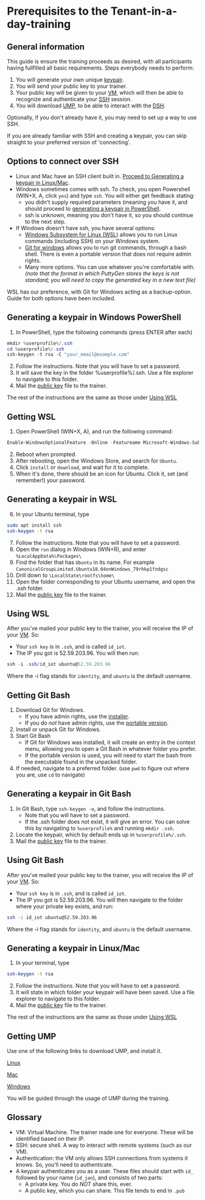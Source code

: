 # Prerequisites to the Tenant-in-a-day-training
## General information

This guide is ensure the training proceeds as desired, with all participants having fullfilled all basic requirements. 
Steps everybody needs to perform:
1. You will generate your own unique [keypair](##glossary).
2. You will send your public key to your trainer.
3. Your public key will be given to your [VM](##glossary), which will then be able to recognize and authenticate your [SSH](##glossary) session.
4. You will download [UMP](##glossary), to be able to interact with the [DSH](##glossary).

Optionally, if you don't already have it, you may need to set up a way to use SSH.

If you are already familiar with SSH and creating a keypair, you can skip straight to your preferred version of 'connecting'.

## Options to connect over SSH
- Linux and Mac have an SSH client built in. [Proceed to Generating a keypair in Linux/Mac](#linmac).
- Windows sometimes comes with ssh. To check, you open Powershell (WIN+X, A, click `yes`) and type `ssh`. You will either get feedback stating:
    - you didn't supply required parameters (meaning you have it, and should proceed to [generating a keypair in PowerShell](#powershellkeygen).
    - ssh is unknown, meaning you don't have it, so you should continue to the next step.
- If Windows doesn't have ssh, you have several options:
    - [Windows Subsystem for Linux (WSL)](#getwsl) allows you to run Linux commands (including SSH) on your Windows system.
    - [Git for windows](#getgit) allows you to run git commands, through a bash shell. There is even a portable version that does not require admin rights.
    - Many more options. You can use whatever you're comfortable with. _(note that the format in which PuttyGen stores the keys is _not_ standard; you will need to copy the generated key in a new text file)_

WSL has our preference, with Git for Windows acting as a backup-option. Guide for both options have been included.

<a name="powershellkeygen"></a>

## Generating a keypair in Windows PowerShell
1. In PowerShell, type the following commands (press ENTER after each)
```powershell
mkdir %userprofile%/.ssh
cd %userprofile%/.ssh
ssh-keygen -t rsa -C "your_email@example.com"
```
2. Follow the instructions. Note that you will have to set a password.
3. It will save the key in the folder %userprofile%/.ssh. Use a file explorer to navigate to this folder.
4. Mail the [public key](##glossary) file to the trainer.

The rest of the instructions are the same as those under [Using WSL](#usewsl)


<a name="getwsl"></a>

## Getting WSL
1. Open PowerShell (WIN+X, A), and run the following command:
```powershell
Enable-WindowsOptionalFeature -Online -Featureame Microsoft-Windows-Subsystem-Linux
```
<!-- - This simple command tells Windows to go and collect the Windows Subsystem for Linux, without you needing to go through all the menu's and clickyboxes. -->
2. Reboot when prompted.
3. After rebooting, open the Windows Store, and search for `Ubuntu`.
4. Click `install` or `download`, and wait for it to complete.
5. When it's done, there should be an icon for Ubuntu. Click it, set (and remember!) your password.

## Generating a keypair in WSL
6. In your Ubuntu terminal, type 
```bash
sudo apt install ssh
ssh-keygen -t rsa
```
7. Follow the instructions. Note that you will have to set a password.
8. Open the `run` dialog in Windows (WIN+R), and enter
`%LocalAppData%\Packages\`
9. Find the folder that has `Ubuntu` in its name. For example `CanonicalGroupLimited.Ubuntu18.04onWindows_79rhkp1fndgsc`
12. Drill down to `\LocalState\rootfs\home\`
13. Open the folder corresponding to your Ubuntu username, and open the .ssh folder. 
14. Mail the [public key](##glossary) file to the trainer.

## Using WSL
<a name="usewsl"></a>
After you've mailed your public key to the trainer, you will receive the IP of your [VM](##glossary). So:
- Your `ssh key` is in `.ssh`, and is called `id_iot`. 
- The IP you got is 52.59.203.96.
You will then run:
```powershell
ssh -i .ssh/id_iot ubuntu@52.59.203.96
```
Where the -i flag stands for `identity`, and `ubuntu` is the default username.

## Getting Git Bash
<a name="getgit"></a>
1. Download Git for Windows.
    - If you have admin rights, use the [installer](https://github.com/git-for-windows/git/releases/download/v2.21.0.windows.1/Git-2.21.0-64-bit.exe).
    - If you do _not_ have admin rights, use the [portable version](https://github.com/git-for-windows/git/releases/download/v2.21.0.windows.1/PortableGit-2.21.0-64-bit.7z.exe).
2. Install or unpack Git for Windows.
3. Start Git Bash
    - If Git for Windows was installed, it will create an entry in the context menu, allowing you to open a Git Bash in whatever folder you prefer.
    - If the portable version is used, you will need to start the bash from the executable found in the unpacked folder.
4. If needed, navigate to a preferred folder. (use `pwd` to figure out where you are, use `cd` to navigate)

## Generating a keypair in Git Bash
<a name="gitbash"></a>
1. In Git Bash, type `ssh-keygen -o`, and follow the instructions.
    - Note that you will have to set a password.
    - If the .ssh folder does not exist, it will give an error. You can solve this by navigating to `%userprofile%` and running `mkdir .ssh`.
2. Locate the keypair, which by default ends up in `%userprofile%/.ssh`. 
3. Mail the [public key](##glossary) file to the trainer.

## Using Git Bash
After you've mailed your public key to the trainer, you will receive the IP of your [VM](##glossary). So:
- Your `ssh key` is in `.ssh`, and is called `id_iot`. 
- The IP you got is 52.59.203.96.
You will then navigate to the folder where your private key exists, and run:
```bash
ssh -i id_iot ubuntu@52.59.203.96
```
Where the -i flag stands for `identity`, and `ubuntu` is the default username.

## Generating a keypair in Linux/Mac
<a name="linmac"></a>
1. In your terminal, type 
```bash
ssh-keygen -t rsa
```
2. Follow the instructions. Note that you will have to set a password.
3. It will state in which folder your keypair will have been saved. Use a file explorer to navigate to this folder.
4. Mail the [public key](##glossary) file to the trainer.

The rest of the instructions are the same as those under [Using WSL](#usewsl)

## Getting UMP

Use one of the following links to download UMP, and install it. 

[Linux](https://s3.eu-central-1.amazonaws.com/dsh-ump/auto-update/dsh-ump-1.2.0-x86_64.AppImage)

[Mac](https://s3.eu-central-1.amazonaws.com/dsh-ump/auto-update/DSH-UMP-1.2.0.dmg)

[Windows](https://s3.eu-central-1.amazonaws.com/dsh-ump/auto-update/DSH-UMP+Setup+1.2.0.exe)

You will be guided through the usage of UMP during the training.
<!-- for now, simply install it, and leave it alone. -->

## Glossary
- VM: Virtual Machine. The trainer made one for everyone. These will be identified based on their IP.
- SSH: secure shell. A way to interact with remote systems (such as our VM). 
- Authentication: the VM only allows SSH connections from systems it knows. So, you'll need to authenticate. 
- A keypair authenticates you as a user. These files should start with `id_` followed by your name (`id_jan`), and consists of two parts:
   - A private key. You do _NOT_ share this, ever.
   - A public key, which you can share. This file tends to end in `.pub`
